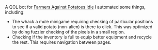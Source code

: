 A QOL bot for [Farmers Against Potatoes Idle](https://store.steampowered.com/app/1535560/Farmer_Against_Potatoes_Idle/)
I automated some things, including:
- The whack a mole minigame requiring checking of particular positions to see if a valid potato (non-alien) is there to click. This was optimized by doing fuzzier checking of the pixels in a small region.
- Checking if the inventory is full to equip better equipment and recycle the rest. This requires navigation between pages.
